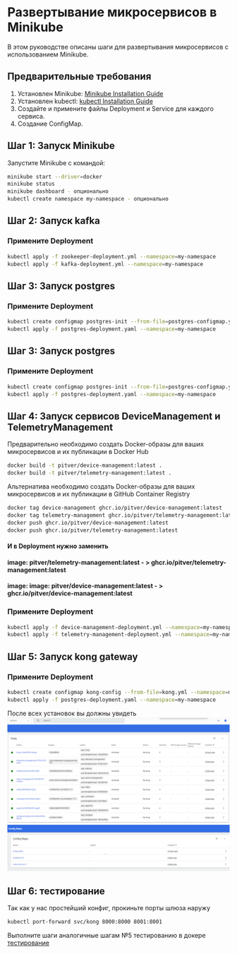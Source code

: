 # Развертывание микросервисов в Minikube

В этом руководстве описаны шаги для развертывания микросервисов с использованием Minikube.


## Предварительные требования

1. Установлен Minikube: [Minikube Installation Guide](https://minikube.sigs.k8s.io/docs/start/)
2. Установлен kubectl: [kubectl Installation Guide](https://kubernetes.io/docs/tasks/tools/) 
3. Создайте и примените файлы Deployment и Service для каждого сервиса.
4. Создание ConfigMap.
## Шаг 1: Запуск Minikube

Запустите Minikube с командой:

```bash
minikube start --driver=docker
minikube status
minikube dashboard - опционально
kubectl create namespace my-namespace - опционально
```
## Шаг 2: Запуск kafka

### Примените Deployment

```bash
kubectl apply -f zookeeper-deployment.yml --namespace=my-namespace
kubectl apply -f kafka-deployment.yml --namespace=my-namespace
```

## Шаг 3: Запуск postgres

### Примените Deployment

```bash
kubectl create configmap postgres-init --from-file=postgres-configmap.yaml --namespace=my-namespace
kubectl apply -f postgres-deployment.yaml --namespace=my-namespace
```

## Шаг 3: Запуск postgres

### Примените Deployment

```bash
kubectl create configmap postgres-init --from-file=postgres-configmap.yaml --namespace=my-namespace
kubectl apply -f postgres-deployment.yaml --namespace=my-namespace
```

## Шаг 4: Запуск сервисов DeviceManagement и TelemetryManagement

Предварительно необходимо создать Docker-образы для ваших микросервисов и их публикации в Docker Hub
```bash
docker build -t pitver/device-management:latest .
docker build -t pitver/telemetry-management:latest .
```
Альтернатива необходимо создать Docker-образы для ваших микросервисов и их публикации в GitHub Container Registry
```bash
docker tag device-management ghcr.io/pitver/device-management:latest
docker tag telemetry-management ghcr.io/pitver/telemetry-management:latest
docker push ghcr.io/pitver/device-management:latest
docker push ghcr.io/pitver/telemetry-management:latest
```
#### И в Deployment нужно заменить 
#### image: pitver/telemetry-management:latest - > ghcr.io/pitver/telemetry-management:latest 
#### image: image: pitver/device-management:latest - > ghcr.io/pitver/device-management:latest 

### Примените Deployment

```bash
kubectl apply -f device-management-deployment.yml --namespace=my-namespace
kubectl apply -f telemetry-management-deployment.yml --namespace=my-namespace
```

## Шаг 5: Запуск kong gateway

### Примените Deployment

```bash
kubectl create configmap kong-config --from-file=kong.yml --namespace=my-namespace
kubectl apply -f postgres-deployment.yaml --namespace=my-namespace
```
После всех установок вы должны увидеть
![img_9.png](static/image/img_9.png)
![img_8.png](static/image/img_8.png)

## Шаг 6: тестирование
Так как у нас простейший конфиг, прокиньте порты шлюза наружу
```bash
kubectl port-forward svc/kong 8000:8000 8001:8001
```
Выполните шаги аналогичные шагам №5 тестированию в докере
[тестирование](DOCKER.MD)